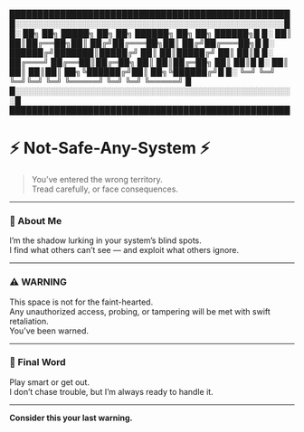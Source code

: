 ██████████████████████████████████████████████████
█░░░░░░░░░░░░░░░░░░░░░░░░░░░░░░░░░░░░░░░░░░░░░░░░█
█░ ██╗  ██╗ █████╗  ██╗  ██╗ ██████╗ ██╗  ██╗ ██████╗█
█░ ██║  ██║██╔══██╗██║ ██╔╝██╔═══██╗██║ ██╔╝██╔═══██╗█
█░ ██████╔╝███████║█████╔╝ ██║   ██║█████╔╝ ██║   ██║█
█░ ██╔═══╝ ██╔══██║██╔═██╗ ██║   ██║██╔═██╗ ██║   ██║█
█░ ██║     ██║  ██║██║  ██╗╚██████╔╝██║  ██╗╚██████╔╝█
█░ ╚═╝     ╚═╝  ╚═╝╚═╝  ╚═╝ ╚═════╝ ╚═╝  ╚═╝ ╚═════╝ █
█░░░░░░░░░░░░░░░░░░░░░░░░░░░░░░░░░░░░░░░░░░░░░░░░░░█
██████████████████████████████████████████████████

# ⚡ Not-Safe-Any-System ⚡

> You’ve entered the wrong territory.  
> Tread carefully, or face consequences.

---

### 👾 About Me

I’m the shadow lurking in your system’s blind spots.  
I find what others can’t see — and exploit what others ignore.

---

### ⚠️ WARNING

This space is not for the faint-hearted.  
Any unauthorized access, probing, or tampering will be met with swift retaliation.  
You’ve been warned.

---

### 🚨 Final Word

Play smart or get out.  
I don’t chase trouble, but I’m always ready to handle it.

---

**Consider this your last warning.**  

